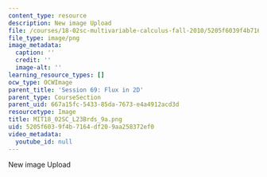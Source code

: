 ```yaml
---
content_type: resource
description: New image Upload
file: /courses/18-02sc-multivariable-calculus-fall-2010/5205f6039f4b7164df209aa258372ef0_MIT18_02SC_L23Brds_9a.png
file_type: image/png
image_metadata:
  caption: ''
  credit: ''
  image-alt: ''
learning_resource_types: []
ocw_type: OCWImage
parent_title: 'Session 69: Flux in 2D'
parent_type: CourseSection
parent_uid: 667a15fc-5433-85da-7673-e4a4912acd3d
resourcetype: Image
title: MIT18_02SC_L23Brds_9a.png
uid: 5205f603-9f4b-7164-df20-9aa258372ef0
video_metadata:
  youtube_id: null
---
```

New image Upload

